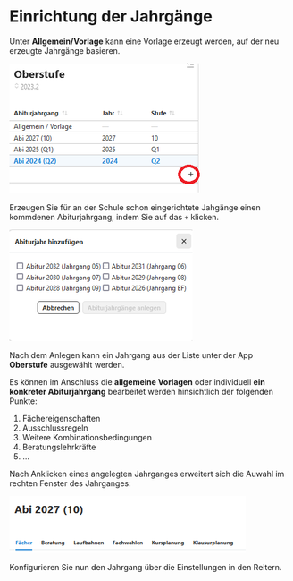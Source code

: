 # Einrichtung der Jahrgänge
Unter  **Allgemein/Vorlage** kann eine Vorlage erzeugt werden, auf der neu erzeugte Jahrgänge basieren.

![Jahrgang mit einem Klick auf das + anlegen.](./graphics/SVWS_Oberstufe_Jahrganganlegen_1.png "Ein Klick auf das + legt einen neuen Jahrgang an.")

Erzeugen Sie für an der Schule schon eingerichtete Jahgänge einen kommdenen Abiturjahrgang, indem Sie auf das ````+```` klicken.

![Fügen Sie einen neuen Abiturjahrgang basierend auf den Jahrgängen in ihrer Schule hinzu.](./graphics/SVWS_Oberstufe_Jahrganganlegen_2.png "Wählen Sie einen oder mehrere neue Abiturjahrgänge an.")

Nach dem Anlegen kann ein Jahrgang aus der Liste unter der App **Oberstufe** ausgewählt werden.

Es können im Anschluss die **allgemeine Vorlagen** oder individuell **ein konkreter Abiturjahrgang** bearbeitet werden hinsichtlich der folgenden Punkte:
1. Fächereigenschaften
2. Ausschlussregeln
3. Weitere Kombinationsbedingungen
4. Beratungslehrkräfte
5. ...

Nach Anklicken eines angelegten Jahrganges erweitert sich die Auwahl im rechten Fenster des Jahrganges:

![Konfigurieren Sie einen angelegten Jahrgang über die Reiter.](./graphics/SVWS_Oberstufe_Uebersicht_1.png "Über die Reiter lässt sich ein gewählter Jahrgang konfigurieren.")

Konfigurieren Sie nun den Jahrgang über die Einstellungen in den Reitern.